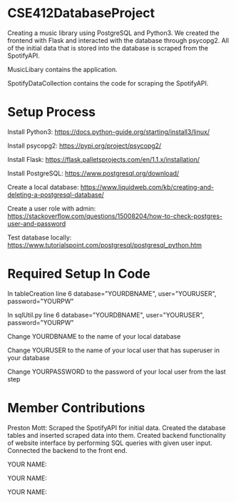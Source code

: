 # CSE412DatabaseProject
Creating a music library using PostgreSQL and Python3. We created the frontend with Flask and interacted with the database through psycopg2. All of the initial data that is stored into the database is scraped from the SpotifyAPI.

MusicLibary contains the application. 

SpotifyDataCollection contains the code for scraping the SpotifyAPI.

# Setup Process
Install Python3: https://docs.python-guide.org/starting/install3/linux/

Install psycopg2: https://pypi.org/project/psycopg2/

Install Flask: https://flask.palletsprojects.com/en/1.1.x/installation/

Install PostgreSQL: https://www.postgresql.org/download/

Create a local database: https://www.liquidweb.com/kb/creating-and-deleting-a-postgresql-database/

Create a user role with admin: https://stackoverflow.com/questions/15008204/how-to-check-postgres-user-and-password

Test database locally: https://www.tutorialspoint.com/postgresql/postgresql_python.htm

# Required Setup In Code
In tableCreation line 6 database="YOURDBNAME", user="YOURUSER", password="YOURPW"

In sqlUtil.py line 6 database="YOURDBNAME", user="YOURUSER", password="YOURPW"

Change YOURDBNAME to the name of your local database

Change YOURUSER to the name of your local user that has superuser in your database

Change YOURPASSWORD to the password of your local user from the last step

# Member Contributions
Preston Mott: Scraped the SpotifyAPI for initial data. Created the database tables and inserted scraped data into them. Created backend functionality of website interface by performing SQL queries with given user input. Connected the backend to the front end. 

YOUR NAME:

YOUR NAME:

YOUR NAME:
